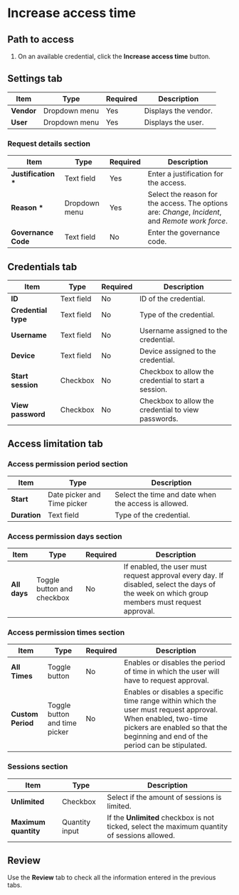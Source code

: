 # Increase access time

## Path to access

1. On an available credential, click the **Increase access time** button.

## Settings tab

| Item | Type | Required | Description |
| ----- | ----- | ----- | ----- |
| **Vendor** | Dropdown menu | Yes | Displays the vendor. |
| **User** | Dropdown menu | Yes | Displays the user. |

### Request details section

| Item | Type | Required | Description |
| ----- | ----- | ----- | ----- |
| **Justification \*** | Text field | Yes | Enter a justification for the access. |
| **Reason \*** | Dropdown menu | Yes | Select the reason for the access. The options are: *Change*, *Incident*, and *Remote work force*. |
| **Governance Code** | Text field | No | Enter the governance code. |

## Credentials tab

| Item | Type | Required | Description |
| ----- | ----- | ----- | ----- |
| **ID** | Text field | No | ID of the credential. |
| **Credential type** | Text field | No | Type of the credential. |
| **Username** | Text field | No | Username assigned to the credential. |
| **Device** | Text field | No | Device assigned to the credential. |
| **Start session** | Checkbox | No | Checkbox to allow the credential to start a session. |
| **View password** | Checkbox | No | Checkbox to allow the credential to view passwords. |

## Access limitation tab

### Access permission period section

| Item | Type | Description |
| ----- | ----- | ----- |
| **Start** | Date picker and Time picker | Select the time and date when the access is allowed. |
| **Duration** | Text field | Type of the credential. |

### Access permission days section

| Item | Type | Required | Description |
| ----- | ----- | ----- | ----- |
| **All days** | Toggle button and checkbox | No | If enabled, the user must request approval every day. If disabled, select the days of the week on which group members must request approval. |

### Access permission times section

| Item | Type | Required | Description |
| ----- | ----- | ----- | ----- |
| **All Times** | Toggle button | No | Enables or disables the period of time in which the user will have to request approval. |
| **Custom Period** | Toggle button and time picker | No | Enables or disables a specific time range within which the user must request approval. When enabled, two-time pickers are enabled so that the beginning and end of the period can be stipulated. |

### Sessions section

| Item | Type | Description |
| ----- | ----- | ----- |
| **Unlimited** | Checkbox | Select if the amount of sessions is limited. |
| **Maximum quantity** | Quantity input | If the **Unlimited** checkbox is not ticked, select the maximum quantity of sessions allowed. |

## Review

Use the **Review** tab to check all the information entered in the previous tabs.